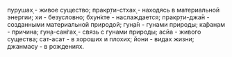 пурушах̣ - живое существо; пракр̣ти-стхах̣ - находясь в материальной энергии; хи - безусловно; бхун̇кте - наслаждается; пракр̣ти-джа̄н - созданными материальной природой; гун̣а̄н - гунами природы; ка̄ран̣ам - причина; гун̣а-сан̇гах̣ - связь с гунами природы; асйа - живого существа; сат-асат - в хороших и плохих; йони - видах жизни; джанмасу - в рождениях.
